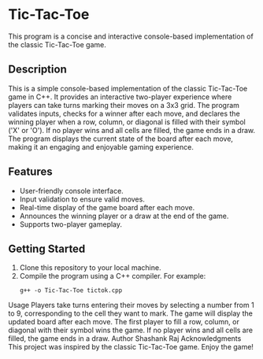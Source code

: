 # Tic-Tac-Toe
This program is a concise and interactive console-based implementation of the classic Tic-Tac-Toe game.
## Description
This is a simple console-based implementation of the classic Tic-Tac-Toe game in C++. 
It provides an interactive two-player experience where players can take turns marking their moves on a 3x3 grid. The program validates inputs,
checks for a winner after each move, and declares the winning player when a row, column, or diagonal is filled with their symbol ('X' or 'O'). 
If no player wins and all cells are filled, the game ends in a draw. The program displays the current state of the board after each move, making it an engaging and enjoyable gaming experience.

## Features
- User-friendly console interface.
- Input validation to ensure valid moves.
- Real-time display of the game board after each move.
- Announces the winning player or a draw at the end of the game.
- Supports two-player gameplay.

## Getting Started
1. Clone this repository to your local machine.
2. Compile the program using a C++ compiler. For example:
   ```shell
   g++ -o Tic-Tac-Toe tictok.cpp
Usage
Players take turns entering their moves by selecting a number from 1 to 9, corresponding to the cell they want to mark.
The game will display the updated board after each move.
The first player to fill a row, column, or diagonal with their symbol wins the game.
If no player wins and all cells are filled, the game ends in a draw.
Author
Shashank Raj
Acknowledgments
This project was inspired by the classic Tic-Tac-Toe game.
Enjoy the game!
